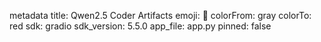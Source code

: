 metadata
title: Qwen2.5 Coder Artifacts
emoji: 🐢
colorFrom: gray
colorTo: red
sdk: gradio
sdk_version: 5.5.0
app_file: app.py
pinned: false
